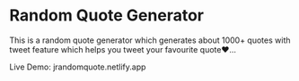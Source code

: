 # Random Quote Generator  

This is a random quote generator which generates about 1000+ quotes with tweet feature which helps you tweet your favourite quote❤️...

Live Demo: jrandomquote.netlify.app




